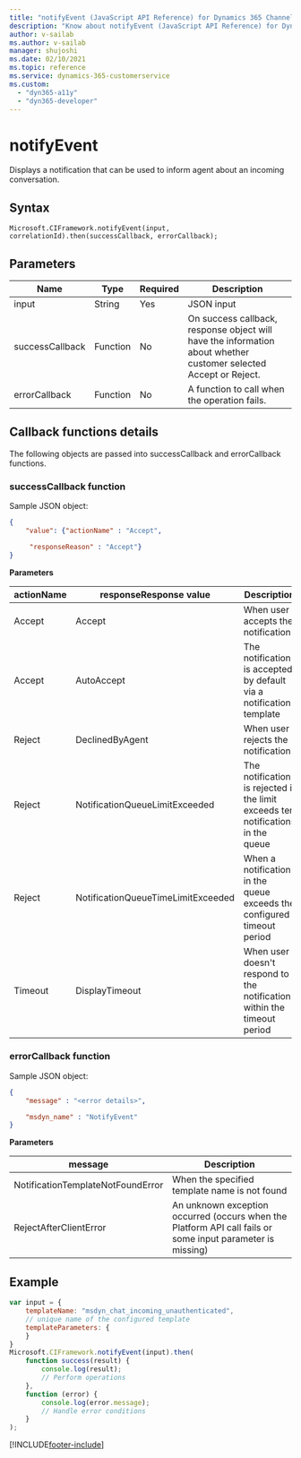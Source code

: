 ```yaml
---
title: "notifyEvent (JavaScript API Reference) for Dynamics 365 Channel Integration Framework (CIF) version 2.0 | MicrosoftDocs"
description: "Know about notifyEvent (JavaScript API Reference) for Dynamics 365 Channel Integration Framework version 2.0."
author: v-sailab
ms.author: v-sailab
manager: shujoshi
ms.date: 02/10/2021
ms.topic: reference
ms.service: dynamics-365-customerservice
ms.custom: 
  - "dyn365-a11y"
  - "dyn365-developer"
---
```


# notifyEvent

 

Displays a notification that can be used to inform agent about an incoming conversation.

## Syntax

`Microsoft.CIFramework.notifyEvent(input, correlationId).then(successCallback, errorCallback);`

## Parameters

| **Name**        | **Type** | **Required** | **Description**                                                                                                  |
|-----------------|----------|--------------|------------------------------------------------------------------------------------------------------------------|
| input           | String   | Yes          | JSON input                                                                                                       |
| successCallback | Function | No           | On success callback, response object will have the information about whether customer selected Accept or Reject. |
| errorCallback   | Function | No           | A function to call when the operation fails.                                                                     |

## Callback functions details

The following objects are passed into successCallback and errorCallback functions.

### successCallback function

Sample JSON object:

```json
{
	"value": {"actionName" : "Accept",

     "responseReason" : "Accept"}
}
```

**Parameters**

| **actionName**    |  **responseResponse value**         |     **Description**        |
|--------------|------------------------------------|--------------------------------------------|
| Accept   |Accept    |When user accepts the notification  |
| Accept   |AutoAccept |The notification is accepted by default via a notification template |
|Reject    |DeclinedByAgent |When user rejects the notification |
|Reject    |NotificationQueueLimitExceeded|The notification is rejected if the limit exceeds ten notifications in the queue |
|Reject   |NotificationQueueTimeLimitExceeded |When a notification in the queue exceeds the configured timeout period |
|Timeout   |DisplayTimeout |When user doesn't respond to the notification within the timeout period |

### errorCallback function

Sample JSON object:

```json
{
	"message" : "<error details>",

	"msdyn_name" : "NotifyEvent"
}
```

**Parameters**

| **message**    |  **Description**         |
|-------------------------------|-----------------------------------------|
|NotificationTemplateNotFoundError |When the specified template name is not found |
|RejectAfterClientError |An unknown exception occurred (occurs when the Platform API call fails or some input parameter is missing) |

## Example

```javascript
var input = {
	templateName: "msdyn_chat_incoming_unauthenticated",
	// unique name of the configured template
	templateParameters: {
	}
}
Microsoft.CIFramework.notifyEvent(input).then(
	function success(result) {
		console.log(result);
		// Perform operations
	},
	function (error) {
		console.log(error.message);
		// Handle error conditions
	}
);
```


[!INCLUDE[footer-include](../../../../../includes/footer-banner.md)]
